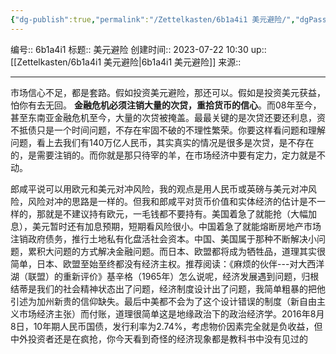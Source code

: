 ```yaml
---
{"dg-publish":true,"permalink":"/Zettelkasten/6b1a4i1 美元避险/","dgPassFrontmatter":true}
---
```


编号:: 6b1a4i1
标题:: 美元避险
创建时间:: 2023-07-22 10:30
up:: [[Zettelkasten/6b1a4i1 美元避险\|6b1a4i1 美元避险]]
来源:: 

---
市场信心不足，都是套路。假如投资美元避险，那还可以。假如是投资美元获益，怕你有去无回。
**金融危机必须注销大量的次贷，重拾货币的信心**。而08年至今，甚至东南亚金融危机至今，大量的次贷被掩盖。最最关键的是次贷还要还利息，资不抵债只是一个时间问题，不存在牢固不破的不理性繁荣。你要这样看问题和理解问题，看上去我们有140万亿人民币，其实真实的情况是很多是次贷，是不存在的，是需要注销的。而你就是那只待宰的羊，在市场经济中要有定力，定力就是不动。

郎咸平说可以用欧元和美元对冲风险，我的观点是用人民币或英磅与美元对冲风险，风险对冲的思路是一样的。但我和郎咸平对货币价值和实体经济的估计是不一样的，那就是不建议持有欧元，一毛钱都不要持有。美国着急了就能抢（大幅加息），美元暂时还有加息预期，短期看风险很小。中国着急了就能熔断房地产市场注销政府债务，推行土地私有化盘活社会资本。中国、美国属于那种不断解决小问题，累积大问题的方式解决金融问题。而日本、欧盟都将成为牺牲品，道理其实很简单，日本、欧盟至始至终都没有经济主权。推荐阅读：《麻烦的伙伴---对大西洋湖（联盟）的重新评价》基辛格（1965年）怎么说呢，经济发展遇到问题，归根结蒂是我们的社会精神状态出了问题，经济制度设计出了问题，我简单粗暴的把他引述为加州新贵的信仰缺失。最后中美都不会为了这个设计错误的制度（新自由主义市场经济主张）而付账，道理很简单这是地缘政治下的政治经济学。2016年8月8日，10年期人民币国债，发行利率为2.74%，考虑物价因素完全就是负收益，但中外投资者还是在疯抢，你今天看到奇怪的经济现象都是教科书中没有见过的